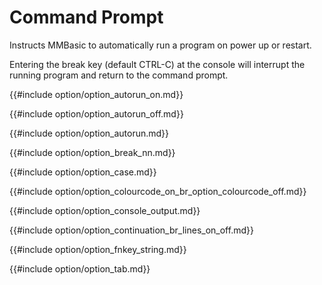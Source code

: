# Command Prompt


Instructs MMBasic to automatically run a program on power up or restart.

Entering the break key (default CTRL-C) at the console will interrupt the running program and return to the command prompt.



{{#include option/option_autorun_on.md}}

{{#include option/option_autorun_off.md}}

{{#include option/option_autorun.md}}

{{#include option/option_break_nn.md}}

{{#include option/option_case.md}}

{{#include option/option_colourcode_on_br_option_colourcode_off.md}}

{{#include option/option_console_output.md}}

{{#include option/option_continuation_br_lines_on_off.md}}

{{#include option/option_fnkey_string.md}}

{{#include option/option_tab.md}}

